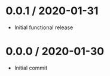 
0.0.1 / 2020-01-31
==================

  * Initial functional release

0.0.0 / 2020-01-30
==================

  * Initial commit
